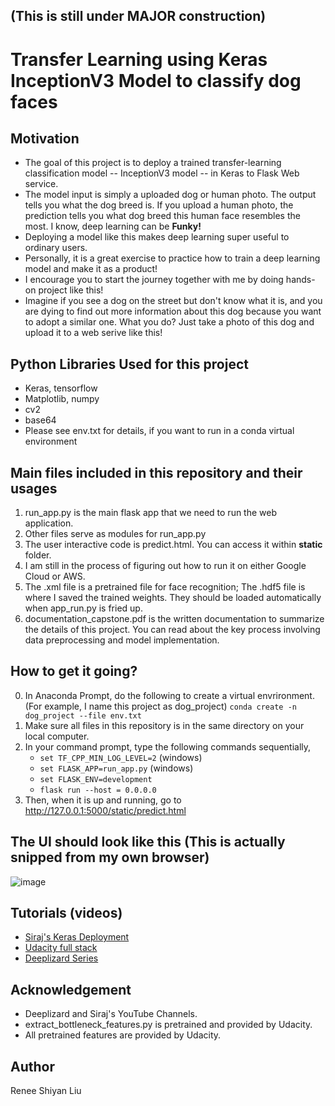 ## __(This is still under MAJOR construction)__
# Transfer Learning using Keras InceptionV3 Model to classify dog faces

## Motivation

* The goal of this project is to deploy a trained transfer-learning classification model -- InceptionV3 model -- in Keras to Flask Web service. 
* The model input is simply a uploaded dog or human photo. The output tells you what the dog breed is. If you upload a human photo, the prediction tells you what dog breed this human face resembles the most. I know, deep learning can be __Funky!__
* Deploying a model like this makes deep learning super useful to ordinary users. 
* Personally, it is a great exercise to practice how to train a deep learning model and make it as a product!
* I encourage you to start the journey together with me by doing hands-on project like this!
* Imagine if you see a dog on the street but don't know what it is, and you are dying to find out more information about this dog because you want to adopt a similar one. What you do? Just take a photo of this dog and upload it to a web serive like this!


## Python Libraries Used for this project

* Keras, tensorflow
* Matplotlib, numpy
* cv2
* base64
* Please see env.txt for details, if you want to run in a conda virtual environment

## Main files included in this repository and their usages

1. run_app.py is the main flask app that we need to run the web application.
2. Other files serve as modules for run_app.py
3. The user interactive code is predict.html. You can access it within __static__ folder.
4. I am still in the process of figuring out how to run it on either Google Cloud or AWS.
5. The .xml file is a pretrained file for face recognition; The .hdf5 file is where I saved the trained weights. They should be loaded automatically when app_run.py is fried up.
6. documentation_capstone.pdf is the written documentation to summarize the details of this project. You can read about the key process involving data preprocessing and model implementation.



## How to get it going?

0. In Anaconda Prompt, do the following to create a virtual envrironment. (For example, I name this project as dog_project)
   `conda create -n dog_project --file env.txt`
1. Make sure all files in this repository is in the same directory on your local computer.   
2. In your command prompt, type the following commands sequentially,
   * `set TF_CPP_MIN_LOG_LEVEL=2` (windows)
   * `set FLASK_APP=run_app.py` (windows)
   * `set FLASK_ENV=development`
   * `flask run --host = 0.0.0.0`
3. Then, when it is up and running, go to http://127.0.0.1:5000/static/predict.html



## The UI should look like this (This is actually snipped from my own browser)


![image](https://user-images.githubusercontent.com/43501958/51019273-32b6d580-152f-11e9-8df5-f1df3b5958e4.png)



## Tutorials (videos)
* [Siraj's Keras Deployment](https://www.youtube.com/watch?v=f6Bf3gl4hWY&t=881s)
* [Udacity full stack](https://classroom.udacity.com/courses/ud088/lessons/3593308717/concepts/36245586050923)
* [Deeplizard Series](https://www.youtube.com/watch?v=eCz_DTtUBfo&feature=youtu.be)


## Acknowledgement

* Deeplizard and Siraj's YouTube Channels.
* extract_bottleneck_features.py is pretrained and provided by Udacity.
* All pretrained features are provided by Udacity.

## Author

Renee Shiyan Liu
